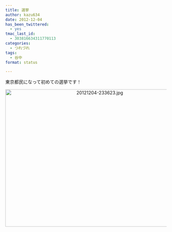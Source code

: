 ```yaml
---
title: 選挙
author: kazu634
date: 2012-12-04
has_been_twittered:
  - yes
tmac_last_id:
  - 303816634311770113
categories:
  - つれづれ
tags:
  - 谷中
format: status

---
```

東京都民になって初めての選挙です！

<p style="text-align: center;">
<a href="http://blog.kazu634.com/wp-content/uploads/2012/12/20121204-233623.jpg" onclick="__gaTracker('send', 'event', 'outbound-article', 'http://blog.kazu634.com/wp-content/uploads/2012/12/20121204-233623.jpg', '');"><img class=" aligncenter" src="http://blog.kazu634.com/wp-content/uploads/2012/12/20121204-233623.jpg" alt="20121204-233623.jpg" width="574" height="430" /></a>
</p>
